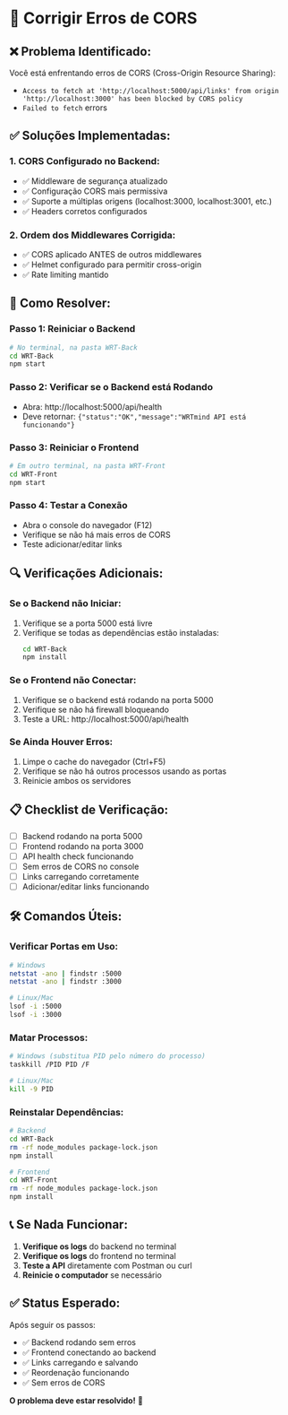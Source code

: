 # 🔧 Corrigir Erros de CORS

## **❌ Problema Identificado:**

Você está enfrentando erros de CORS (Cross-Origin Resource Sharing):
- `Access to fetch at 'http://localhost:5000/api/links' from origin 'http://localhost:3000' has been blocked by CORS policy`
- `Failed to fetch` errors

## **✅ Soluções Implementadas:**

### **1. CORS Configurado no Backend:**
- ✅ Middleware de segurança atualizado
- ✅ Configuração CORS mais permissiva
- ✅ Suporte a múltiplas origens (localhost:3000, localhost:3001, etc.)
- ✅ Headers corretos configurados

### **2. Ordem dos Middlewares Corrigida:**
- ✅ CORS aplicado ANTES de outros middlewares
- ✅ Helmet configurado para permitir cross-origin
- ✅ Rate limiting mantido

## **🚀 Como Resolver:**

### **Passo 1: Reiniciar o Backend**
```bash
# No terminal, na pasta WRT-Back
cd WRT-Back
npm start
```

### **Passo 2: Verificar se o Backend está Rodando**
- Abra: http://localhost:5000/api/health
- Deve retornar: `{"status":"OK","message":"WRTmind API está funcionando"}`

### **Passo 3: Reiniciar o Frontend**
```bash
# Em outro terminal, na pasta WRT-Front
cd WRT-Front
npm start
```

### **Passo 4: Testar a Conexão**
- Abra o console do navegador (F12)
- Verifique se não há mais erros de CORS
- Teste adicionar/editar links

## **🔍 Verificações Adicionais:**

### **Se o Backend não Iniciar:**
1. Verifique se a porta 5000 está livre
2. Verifique se todas as dependências estão instaladas:
   ```bash
   cd WRT-Back
   npm install
   ```

### **Se o Frontend não Conectar:**
1. Verifique se o backend está rodando na porta 5000
2. Verifique se não há firewall bloqueando
3. Teste a URL: http://localhost:5000/api/health

### **Se Ainda Houver Erros:**
1. Limpe o cache do navegador (Ctrl+F5)
2. Verifique se não há outros processos usando as portas
3. Reinicie ambos os servidores

## **📋 Checklist de Verificação:**

- [ ] Backend rodando na porta 5000
- [ ] Frontend rodando na porta 3000
- [ ] API health check funcionando
- [ ] Sem erros de CORS no console
- [ ] Links carregando corretamente
- [ ] Adicionar/editar links funcionando

## **🛠️ Comandos Úteis:**

### **Verificar Portas em Uso:**
```bash
# Windows
netstat -ano | findstr :5000
netstat -ano | findstr :3000

# Linux/Mac
lsof -i :5000
lsof -i :3000
```

### **Matar Processos:**
```bash
# Windows (substitua PID pelo número do processo)
taskkill /PID PID /F

# Linux/Mac
kill -9 PID
```

### **Reinstalar Dependências:**
```bash
# Backend
cd WRT-Back
rm -rf node_modules package-lock.json
npm install

# Frontend
cd WRT-Front
rm -rf node_modules package-lock.json
npm install
```

## **📞 Se Nada Funcionar:**

1. **Verifique os logs** do backend no terminal
2. **Verifique os logs** do frontend no terminal
3. **Teste a API** diretamente com Postman ou curl
4. **Reinicie o computador** se necessário

## **✅ Status Esperado:**

Após seguir os passos:
- ✅ Backend rodando sem erros
- ✅ Frontend conectando ao backend
- ✅ Links carregando e salvando
- ✅ Reordenação funcionando
- ✅ Sem erros de CORS

**O problema deve estar resolvido!** 🎉 